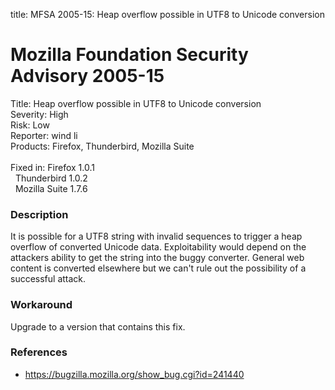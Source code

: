 title: MFSA 2005-15: Heap overflow possible in UTF8 to Unicode conversion

<h1>Mozilla Foundation Security Advisory 2005-15</h1>

<p><span class="label">Title:</span>      Heap overflow possible in UTF8 to Unicode conversion<br/>
<span class="label">Severity:</span>   High<br/>
<span class="label">Risk:</span>       Low<br/>
<span class="label">Reporter:</span>   wind li<br/>
<span class="label">Products:</span>   Firefox, Thunderbird, Mozilla Suite<br/>
<br/>
<span class="label">Fixed in:</span>   Firefox 1.0.1<br/>
<span class="label">&#160;</span>      Thunderbird 1.0.2<br/>
<span class="label">&#160;</span>      Mozilla Suite 1.7.6</p>

<h3>Description</h3>

<p>It is possible for a UTF8 string with invalid sequences to 
trigger a heap overflow of converted Unicode data. Exploitability 
would depend on the attackers ability to get the string
into the buggy converter. General web content is converted 
elsewhere but we can't rule out the possibility of a successful 
attack.</p>

<h3>Workaround</h3>

<p>Upgrade to a version that contains this fix.</p>

<h3>References</h3>

<ul>
<li><a href="https://bugzilla.mozilla.org/show_bug.cgi?id=241440">
https://bugzilla.mozilla.org/show_bug.cgi?id=241440</a></li>
</ul>



